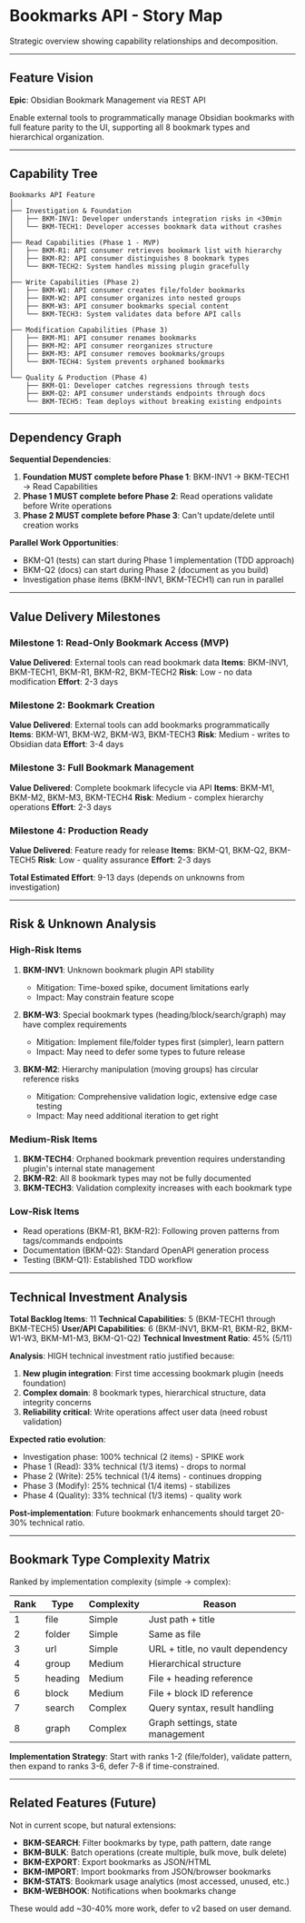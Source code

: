 # Bookmarks API - Story Map

Strategic overview showing capability relationships and decomposition.

---

## Feature Vision

**Epic**: Obsidian Bookmark Management via REST API

Enable external tools to programmatically manage Obsidian bookmarks with full feature parity to the UI, supporting all 8 bookmark types and hierarchical organization.

---

## Capability Tree

```
Bookmarks API Feature
│
├── Investigation & Foundation
│   ├── BKM-INV1: Developer understands integration risks in <30min
│   └── BKM-TECH1: Developer accesses bookmark data without crashes
│
├── Read Capabilities (Phase 1 - MVP)
│   ├── BKM-R1: API consumer retrieves bookmark list with hierarchy
│   ├── BKM-R2: API consumer distinguishes 8 bookmark types
│   └── BKM-TECH2: System handles missing plugin gracefully
│
├── Write Capabilities (Phase 2)
│   ├── BKM-W1: API consumer creates file/folder bookmarks
│   ├── BKM-W2: API consumer organizes into nested groups
│   ├── BKM-W3: API consumer bookmarks special content
│   └── BKM-TECH3: System validates data before API calls
│
├── Modification Capabilities (Phase 3)
│   ├── BKM-M1: API consumer renames bookmarks
│   ├── BKM-M2: API consumer reorganizes structure
│   ├── BKM-M3: API consumer removes bookmarks/groups
│   └── BKM-TECH4: System prevents orphaned bookmarks
│
└── Quality & Production (Phase 4)
    ├── BKM-Q1: Developer catches regressions through tests
    ├── BKM-Q2: API consumer understands endpoints through docs
    └── BKM-TECH5: Team deploys without breaking existing endpoints
```

---

## Dependency Graph

**Sequential Dependencies**:
1. **Foundation MUST complete before Phase 1**: BKM-INV1 → BKM-TECH1 → Read Capabilities
2. **Phase 1 MUST complete before Phase 2**: Read operations validate before Write operations
3. **Phase 2 MUST complete before Phase 3**: Can't update/delete until creation works

**Parallel Work Opportunities**:
- BKM-Q1 (tests) can start during Phase 1 implementation (TDD approach)
- BKM-Q2 (docs) can start during Phase 2 (document as you build)
- Investigation phase items (BKM-INV1, BKM-TECH1) can run in parallel

---

## Value Delivery Milestones

### Milestone 1: Read-Only Bookmark Access (MVP)
**Value Delivered**: External tools can read bookmark data
**Items**: BKM-INV1, BKM-TECH1, BKM-R1, BKM-R2, BKM-TECH2
**Risk**: Low - no data modification
**Effort**: 2-3 days

### Milestone 2: Bookmark Creation
**Value Delivered**: External tools can add bookmarks programmatically
**Items**: BKM-W1, BKM-W2, BKM-W3, BKM-TECH3
**Risk**: Medium - writes to Obsidian data
**Effort**: 3-4 days

### Milestone 3: Full Bookmark Management
**Value Delivered**: Complete bookmark lifecycle via API
**Items**: BKM-M1, BKM-M2, BKM-M3, BKM-TECH4
**Risk**: Medium - complex hierarchy operations
**Effort**: 2-3 days

### Milestone 4: Production Ready
**Value Delivered**: Feature ready for release
**Items**: BKM-Q1, BKM-Q2, BKM-TECH5
**Risk**: Low - quality assurance
**Effort**: 2-3 days

**Total Estimated Effort**: 9-13 days (depends on unknowns from investigation)

---

## Risk & Unknown Analysis

### High-Risk Items
1. **BKM-INV1**: Unknown bookmark plugin API stability
   - Mitigation: Time-boxed spike, document limitations early
   - Impact: May constrain feature scope

2. **BKM-W3**: Special bookmark types (heading/block/search/graph) may have complex requirements
   - Mitigation: Implement file/folder types first (simpler), learn pattern
   - Impact: May need to defer some types to future release

3. **BKM-M2**: Hierarchy manipulation (moving groups) has circular reference risks
   - Mitigation: Comprehensive validation logic, extensive edge case testing
   - Impact: May need additional iteration to get right

### Medium-Risk Items
1. **BKM-TECH4**: Orphaned bookmark prevention requires understanding plugin's internal state management
2. **BKM-R2**: All 8 bookmark types may not be fully documented
3. **BKM-TECH3**: Validation complexity increases with each bookmark type

### Low-Risk Items
- Read operations (BKM-R1, BKM-R2): Following proven patterns from tags/commands endpoints
- Documentation (BKM-Q2): Standard OpenAPI generation process
- Testing (BKM-Q1): Established TDD workflow

---

## Technical Investment Analysis

**Total Backlog Items**: 11
**Technical Capabilities**: 5 (BKM-TECH1 through BKM-TECH5)
**User/API Capabilities**: 6 (BKM-INV1, BKM-R1, BKM-R2, BKM-W1-W3, BKM-M1-M3, BKM-Q1-Q2)
**Technical Investment Ratio**: 45% (5/11)

**Analysis**: HIGH technical investment ratio justified because:
1. **New plugin integration**: First time accessing bookmark plugin (needs foundation)
2. **Complex domain**: 8 bookmark types, hierarchical structure, data integrity concerns
3. **Reliability critical**: Write operations affect user data (need robust validation)

**Expected ratio evolution**:
- Investigation phase: 100% technical (2 items) - SPIKE work
- Phase 1 (Read): 33% technical (1/3 items) - drops to normal
- Phase 2 (Write): 25% technical (1/4 items) - continues dropping
- Phase 3 (Modify): 25% technical (1/4 items) - stabilizes
- Phase 4 (Quality): 33% technical (1/3 items) - quality work

**Post-implementation**: Future bookmark enhancements should target 20-30% technical ratio.

---

## Bookmark Type Complexity Matrix

Ranked by implementation complexity (simple → complex):

| Rank | Type    | Complexity | Reason |
|------|---------|------------|--------|
| 1    | file    | Simple     | Just path + title |
| 2    | folder  | Simple     | Same as file |
| 3    | url     | Simple     | URL + title, no vault dependency |
| 4    | group   | Medium     | Hierarchical structure |
| 5    | heading | Medium     | File + heading reference |
| 6    | block   | Medium     | File + block ID reference |
| 7    | search  | Complex    | Query syntax, result handling |
| 8    | graph   | Complex    | Graph settings, state management |

**Implementation Strategy**: Start with ranks 1-2 (file/folder), validate pattern, then expand to ranks 3-6, defer 7-8 if time-constrained.

---

## Related Features (Future)

Not in current scope, but natural extensions:

- **BKM-SEARCH**: Filter bookmarks by type, path pattern, date range
- **BKM-BULK**: Batch operations (create multiple, bulk move, bulk delete)
- **BKM-EXPORT**: Export bookmarks as JSON/HTML
- **BKM-IMPORT**: Import bookmarks from JSON/browser bookmarks
- **BKM-STATS**: Bookmark usage analytics (most accessed, unused, etc.)
- **BKM-WEBHOOK**: Notifications when bookmarks change

These would add ~30-40% more work, defer to v2 based on user demand.
